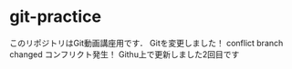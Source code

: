 # git-practice
このリポジトリはGit動画講座用です．
Gitを変更しました！
conflict branch changed コンフリクト発生！
Githu上で更新しました2回目です

